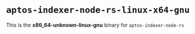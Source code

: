 # `aptos-indexer-node-rs-linux-x64-gnu`

This is the **x86_64-unknown-linux-gnu** binary for `aptos-indexer-node-rs`
